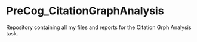 # PreCog_CitationGraphAnalysis
Repository containing all my files and reports for the Citation Grph Analysis task.
